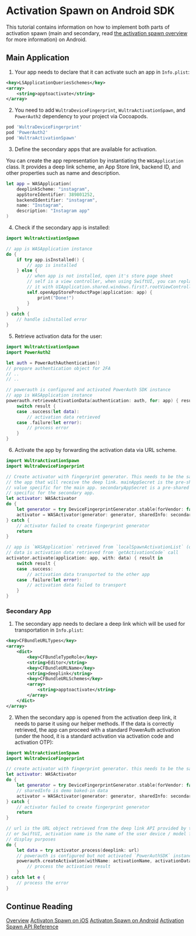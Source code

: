 # Activation Spawn on Android SDK
<!-- AUTHOR joshis_tweets 2021-09-17T00:00:00Z -->
<!-- SIDEBAR _Sidebar.md sticky -->
<!-- TEMPLATE tutorial -->

This tutorial contains information on how to implement both parts of activation spawn (main and secondary, read [the activation spawn overview](./Readme.md) for more information) on Android.

## Main Application

1. Your app needs to declare that it can activate such an app in `Info.plist`:

```xml
<key>LSApplicationQueriesSchemes</key>
<array>
    <string>apptoactivate</string>
</array>
```

2. You need to add `WultraDeviceFingerprint`, `WultraActivationSpawn`, and `PowerAuth2` dependency to your project via Cocoapods.

```rb
pod 'WultraDeviceFingerprint'
pod 'PowerAuth2'
pod 'WultraActivationSpawn'
```

3. Define the secondary apps that are available for activation.

You can create the app representation by instantiating the `WASApplication` class. It provides a deep link scheme, an App Store link, backend ID, and other properties such as name and description.

```swift
let app = WASApplication(
    deeplinkScheme: "instagram",
    appStoreIdentifier: 389801252,
    backendIdentifier: "instagram",
    name: "Instagram",
    description: "Instagram app"
)
```

4. Check if the secondary app is installed:

```swift
import WultraActivationSpawn

// app is WASApplication instance
do {
    if try app.isInstalled() {
        // app is installed
    } else {
        // when app is not installed, open it's store page sheet
        // self is a view controller, when using SwiftUI, you can replace
        // it with UIApplication.shared.windows.first?.rootViewController?
        self.openAppStoreProductPage(application: app) {
            print("Done!")
        }
    }
} catch {
    // handle isInstalled error
}
```

5. Retrieve activation data for the user:

```swift
import WultraActivationSpawn
import PowerAuth2

let auth = PowerAuthAuthentication()
// prepare authentication object for 2FA
// ..
// ..

// powerauth is configured and activated PowerAuth SDK instance
// app is WASApplication instance
powerauth.retrieveActivationData(authentication: auth, for: app) { result in
    switch result {
    case .success(let data):
        // activation data retrieved
    case .failure(let error):
        // process error
    }
}
```

6. Activate the app by forwarding the activation data via URL scheme.

```swift
import WultraActivationSpawn
import WultraDeviceFingerprint

// Create activator with fingerprint generator. This needs to be the same as in
// the app that will receive the deep link. mainAppSecret is the pre-shared
// value specific for the main app. secondaryAppSecret is a pre-shared value
// specific for the secondary app.
let activator: WASActivator
do {
    let generator = try DeviceFingerprintGenerator.stable(forVendor: false, withAdditionalData: mainAppSecret, validFor: 10)
    activator = WASActivator(generator: generator, sharedInfo: secondaryAppSecret)
} catch {
    // activator failed to create fingerprint generator
    return
}

// app is `WASApplication` retrieved from `localSpawnActivationList` (or it can be manually created)
// data is activation data retrieved from `getActivationCode` call
activator.activate(application: app, with: data) { result in
    switch result {
    case .success:
        // activation data transported to the other app
    case .failure(let error):
        // activation data failed to transport
    }
}
```

### Secondary App

1. The secondary app needs to declare a deep link which will be used for transportation in `Info.plist`:

```xml
<key>CFBundleURLTypes</key>
<array>
    <dict>
        <key>CFBundleTypeRole</key>
        <string>Editor</string>
        <key>CFBundleURLName</key>
        <string>deeplink</string>
        <key>CFBundleURLSchemes</key>
        <array>
            <string>apptoactivate</string>
        </array>
    </dict>
</array>

```

2. When the secondary app is opened from the activation deep link, it needs to parse it using our helper methods. If the data is correctly retrieved, the app can proceed with a standard PowerAuth activation (under the hood, it is a standard activation via activation code and activation OTP):

```swift
import WultraActivationSpawn
import WultraDeviceFingerprint

// create activator with fingerprint generator. this needs to be the same as in the app that creates the deep link
let activator: WASActivator
do {
    let generator = try DeviceFingerprintGenerator.stable(forVendor: false, withAdditionalData: mainAppSecret, validFor: 10)
    // sharedInfo is demo baked-in data
    activator = WASActivator(generator: generator, sharedInfo: secondaryAppSecret)
} catch {
    // activator failed to create fingerprint generator
    return
}

// url is the URL object retrieved from the deep link API provided by the UIKit
// or SwiftUI, activation name is the name of the user device / model for
// display purposes
do {
    let data = try activator.process(deeplink: url)
    // powerauth is configured but not activated `PowerAuthSDK` instance
    powerauth.createActivation(withName: activationName, activationData: data) { result in
    	// process the activation result
    }
} catch let e {
    // process the error
}
```

## Continue Reading

[Overview](Readme.md#)
[Activaton Spawn on iOS](Activation-Spawn-on-iOS.md#)
[Activaton Spawn on Android](Activation-Spawn-on-Android.md#)
[Activation Spawn API Reference](Activation-Spawn-API-Reference.md)
